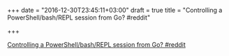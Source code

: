 +++
date = "2016-12-30T23:45:11+03:00"
draft = true
title = "Controlling a PowerShell/bash/REPL session from Go?  #reddit"

+++

<p><a href="https://t.co/s5KUWb58AE">Controlling a PowerShell/bash/REPL session from Go?  #reddit</a></p>
